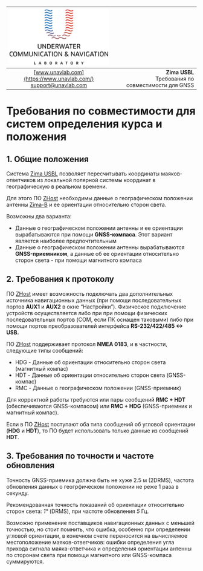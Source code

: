 | ![logo](/documentation/sm_logo.png) |  |
| :---: | ---: |
| [www.unavlab.com](https://www.unavlab.com/) <br/> [support@unavlab.com](mailto:support@unavlab.com) | **Zima USBL**<br/> Требования по совместимости для GNSS |

# Требования по совместимости для систем определения курса и положения

<div style="page-break-after: always;"></div>

## 1. Общие положения
Система [Zima USBL](Zima_DataBrief_ru.md) позволяет пересчитывать координаты маяков-ответчиков из локальной полярной системы координат в 
географическую в реальном времени.

Для этого ПО [ZHost](https://github.com/ucnl/ZHost) необходимы данные о географическом положении антенны [Zima-B](Zima_B_Specification_ru.md)
и ее ориентации относительно сторон света. 

Возможны два варианта:  
* Данные о географическом положении антенны и ее ориентации вырабатываются при помощи **GNSS-компаса**. Этот вариант является наиболее 
предпочтительным
* Данные о географическом положении антенны вырабатываются **GNSS-приемником**, а данные об ее ориентации относительно сторон света - 
при помощи магнитного компаса

<div style="page-break-after: always;"></div>

## 2. Требования к протоколу
ПО [ZHost](https://github.com/ucnl/ZHost) имеет возможность подключать два дополнительных источника навигационных данных (при помощи 
последовательных портов **AUX1** и **AUX2** в окне “Настройки”). Физическое подключение устройств осуществляется либо при при помощи 
физических последовательных портов (COM, если ПК оснащен таковыми) либо при помощи портов преобразователей интерфейса **RS-232/422/485 <-> USB.**

ПО [ZHost](https://github.com/ucnl/ZHost) поддерживает протокол **NMEA 0183**, и в частности, следующие типы сообщений:
* HDG - Данные об ориентации относительно сторон света (магнитный компас)
* HDT - Данные об ориентации относительно сторон света (GNSS-компас)
* RMC - Данные о географическом положении (GNSS-приемник)

Для корректной работы требуются или пары сообщений **RMC + HDT** (обеспечиваются GNSS-компасом) или **RMC + HDG** (GNSS-приемник и магнитный 
компас).

Если в ПО [ZHost](https://github.com/ucnl/ZHost) поступают оба типа сообщений об угловой ориентации (**HDG** и **HDT**), то ПО будет 
использовать только данные из сообщений **HDT**.

<div style="page-break-after: always;"></div>

## 3. Требования по точности и частоте обновления
Точность GNSS-приемика должна быть не хуже 2.5 м (2DRMS), частота обновления данных о геогрфическом положении не реже 1 раза в секунду.

Рекомендованная точность показаний об ориентации относительно сторон света: *1°* (DRMS), при частоте обновления *5* Гц.

Возможно применение поставщиков навигационных данных с меньшей точностью, но стоит помнить, что ошибка, особенно при определении угловой 
ориентации, в конечном счете переносится на вычисляемое местоположение маяков-ответчиков: ошибки определения угла прихода сигнала 
маяка-ответчика и определения ориентации антенны по сторонам света при помощи магнитного или GNSS-компаса суммируются. 

<div style="page-break-after: always;"></div>
